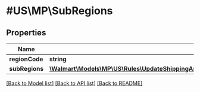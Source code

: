 # #US\MP\SubRegions

## Properties

Name | Type | Description | Notes
------------ | ------------- | ------------- | -------------
**regionCode** | **string** | regionCode | [optional]
**subRegions** | [**\Walmart\Models\MP\US\Rules\UpdateShippingAreaToRuleRequestRulesActionsInnerTwoDayShippingRegionsInnerSubRegionsInner[]**](UpdateShippingAreaToRuleRequestRulesActionsInnerTwoDayShippingRegionsInnerSubRegionsInner.md) |  | [optional]


[[Back to Model list]](../) [[Back to API list]](../../Api/US/MP) [[Back to README]](../../README.md)
